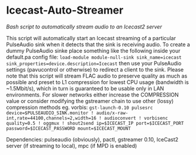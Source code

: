 Icecast-Auto-Streamer
=====================
*Bash script to automatically stream audio to an Icecast2 server*

This script will automatically start an Icecast streaming of a particular 
PulseAudio sink when it detects that the sink is receiving audio. To create
a dummy PulseAudio sinke place something like the following inside your
default.pa config file:
`load-module module-null-sink sink_name=icecast sink_properties=device.description=Icecast`
then use your PulseAudio settings (pavucontrol or otherwise) to redirect a
client to the sink. Please note that this script will stream FLAC audio to 
preserve quality as much as possible and preset to L1 compression for lowest
CPU usage (bandwidth is ~1.5Mbit/s), which in turn is guaranteed to be usable
only in LAN environments. For slower networks either
increase the COMPRESSION value or consider modifying the gstreamer chain to
use other (lossy) compression methods eg. vorbis:
`gst-launch-0.10 pulsesrc device=$PULSEAUDIO_SINK.monitor ! audio/x-raw-int,rate=44100,channels=2,width=16 ! audioconvert ! vorbisenc quality=0.5 ! oggmux ! shout2send ip=$ICECAST_IP port=$ICECAST_PORT password=$ICECAST_PASSWORD mount=$ICECAST_MOUNT`

Dependencies:
pulseaudio (obviously), pactl, gstreamer 0.10, IceCast2 server (if streaming to local), mpc (if MPD is enabled)

